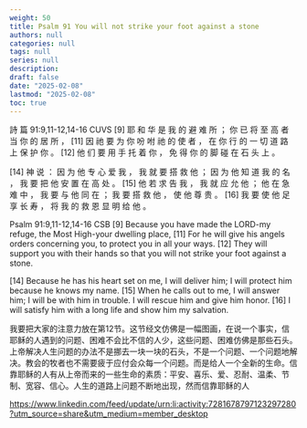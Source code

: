```yaml
---
weight: 50
title: Psalm 91 You will not strike your foot against a stone
authors: null
categories: null
tags: null
series: null
description: 
draft: false
date: "2025-02-08"
lastmod: "2025-02-08"
toc: true
---
```


<!--more-->

詩 篇 91:9,11-12,14-16 CUVS
[9]  耶 和 华 是 我 的 避 难 所 ； 你 已 将 至 高 者 当 你 的 居 所 ， 
[11] 因 祂 要 为 你 吩 咐 祂 的 使 者 ， 在 你 行 的 一 切 道 路 上 保 护 你 。 
[12] 他 们 要 用 手 托 着 你 ， 免 得 你 的 脚 碰 在 石 头 上 。 

[14] 神 说 ： 因 为 他 专 心 爱 我 ， 我 就 要 搭 救 他 ； 因 为 他 知 道 我 的 名 ， 我 要 把 他 安 置 在 高 处 。 
[15] 他 若 求 告 我 ， 我 就 应 允 他 ； 他 在 急 难 中 ， 我 要 与 他 同 在 ； 我 要 搭 救 他 ， 使 他 尊 贵 。 
[16] 我 要 使 他 足 享 长 寿 ， 将 我 的 救 恩 显 明 给 他 。


Psalm 91:9,11-12,14-16 CSB
[9]  Because you have made the LORD-my refuge, the Most High-your dwelling place, 
[11] For he will give his angels orders concerning you, to protect you in all your ways. 
[12] They will support you with their hands so that you will not strike your foot against a stone. 

[14] Because he has his heart set on me, I will deliver him; I will protect him because he knows my name. 
[15] When he calls out to me, I will answer him; I will be with him in trouble. I will rescue him and give him honor. 
[16] I will satisfy him with a long life and show him my salvation.

我要把大家的注意力放在第12节。这节经文仿佛是一幅图画，在说一个事实，信耶稣的人遇到的问题、困难不会比不信的人少，这些问题、困难仿佛是那些石头。上帝解决人生问题的办法不是挪去一块一块的石头，不是一个问题、一个问题地解决。教会的牧者也不需要疲于应付会众每一个问题。而是给人一个全新的生命。信靠耶稣的人有从上帝而来的一些生命的素质：平安、喜乐、爱、忍耐、温柔、节制、宽容、信心。人生的道路上问题不断地出现，然而信靠耶稣的人

https://www.linkedin.com/feed/update/urn:li:activity:7281678797123297280?utm_source=share&utm_medium=member_desktop